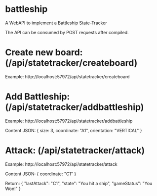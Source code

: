 # battleship
A WebAPI to implement a Battleship State-Tracker

The API can be consumed by POST requests after compiled.

# Create new board: (/api/statetracker/createboard)
Example:
http://localhost:57972/api/statetracker/createboard

# Add Battleship: (/api/statetracker/addbattleship)
Example:
http://localhost:57972/api/statetracker/addbattleship

Content </text> JSON:
{
	size: 3,
	coordinate: "A1",
	orientation: "VERTICAL"
}

# Attack: (/api/statetracker/attack)
Example:
http://localhost:57972/api/statetracker/attack

Content </text> JSON:
{
	coordinate: "C1"
}

Return:
{
	"lastAttack": "C1",
	"state": "You hit a ship",
	"gameStatus": "You Won!"
}
